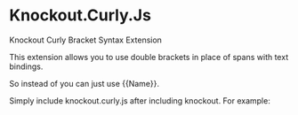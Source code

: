 Knockout.Curly.Js
=================

Knockout Curly Bracket Syntax Extension

This extension allows you to use double brackets in place of spans with text bindings.

So instead of <span data-bind="text:Name"></span> you can just use {{Name}}.

Simply include knockout.curly.js after including knockout. For example:

<script src="knockout-2.1.0.js"></script>
<script src="knockout.curly.js"></script>
